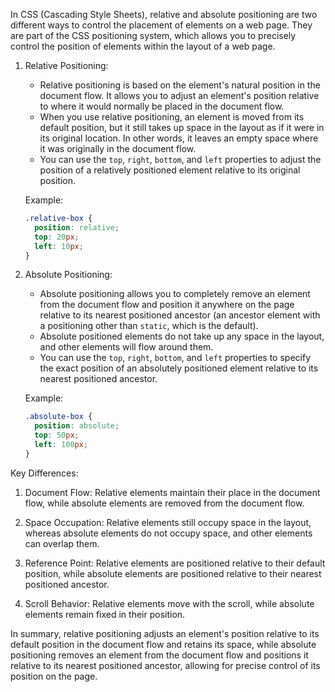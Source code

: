 In CSS (Cascading Style Sheets), relative and absolute positioning are two different ways to control the placement of elements on a web page. They are part of the CSS positioning system, which allows you to precisely control the position of elements within the layout of a web page.

1. Relative Positioning:
   - Relative positioning is based on the element's natural position in the document flow. It allows you to adjust an element's position relative to where it would normally be placed in the document flow.
   - When you use relative positioning, an element is moved from its default position, but it still takes up space in the layout as if it were in its original location. In other words, it leaves an empty space where it was originally in the document flow.
   - You can use the `top`, `right`, `bottom`, and `left` properties to adjust the position of a relatively positioned element relative to its original position.

   Example:
   ```css
   .relative-box {
     position: relative;
     top: 20px;
     left: 10px;
   }
   ```

2. Absolute Positioning:
   - Absolute positioning allows you to completely remove an element from the document flow and position it anywhere on the page relative to its nearest positioned ancestor (an ancestor element with a positioning other than `static`, which is the default).
   - Absolute positioned elements do not take up any space in the layout, and other elements will flow around them.
   - You can use the `top`, `right`, `bottom`, and `left` properties to specify the exact position of an absolutely positioned element relative to its nearest positioned ancestor.

   Example:
   ```css
   .absolute-box {
     position: absolute;
     top: 50px;
     left: 100px;
   }
   ```

Key Differences:

1. Document Flow: Relative elements maintain their place in the document flow, while absolute elements are removed from the document flow.

2. Space Occupation: Relative elements still occupy space in the layout, whereas absolute elements do not occupy space, and other elements can overlap them.

3. Reference Point: Relative elements are positioned relative to their default position, while absolute elements are positioned relative to their nearest positioned ancestor.

4. Scroll Behavior: Relative elements move with the scroll, while absolute elements remain fixed in their position.

In summary, relative positioning adjusts an element's position relative to its default position in the document flow and retains its space, while absolute positioning removes an element from the document flow and positions it relative to its nearest positioned ancestor, allowing for precise control of its position on the page.